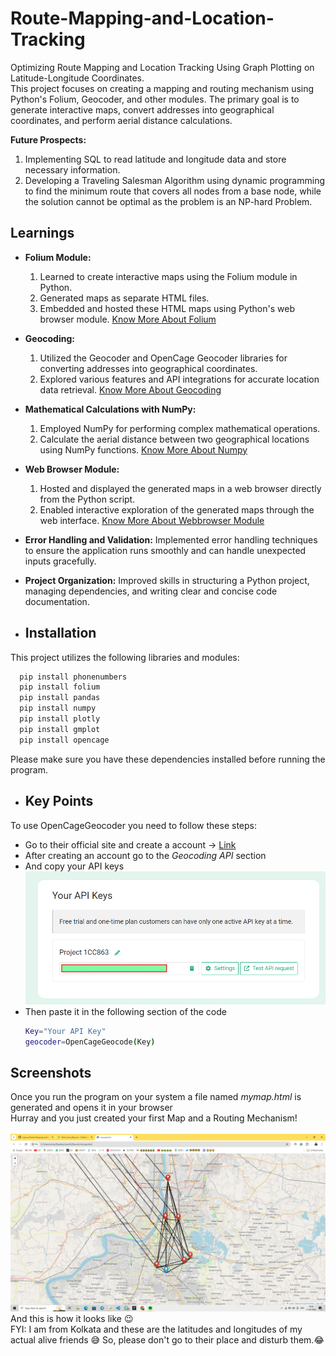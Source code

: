 # Route-Mapping-and-Location-Tracking
Optimizing Route Mapping and Location Tracking Using Graph Plotting on Latitude-Longitude Coordinates.<br />
This project focuses on creating a mapping and routing mechanism using Python's Folium, Geocoder, and other modules. The primary goal is to generate interactive maps, convert addresses into geographical coordinates, and perform aerial distance calculations.

**Future Prospects:**
1) Implementing SQL to read latitude and longitude data and store necessary information.
2) Developing a Traveling Salesman Algorithm using dynamic programming to find the minimum route that covers all nodes from a base node, while the solution cannot be optimal as the problem is an NP-hard Problem.
## Learnings

- **Folium Module:**
  1) Learned to create interactive maps using the Folium module in Python.
  2) Generated maps as separate HTML files.
  3) Embedded and hosted these HTML maps using Python's web browser module.
  <a href="https://pypi.org/project/folium/">Know More About Folium</a>

- **Geocoding:**
  1) Utilized the Geocoder and OpenCage Geocoder libraries for converting addresses into geographical coordinates.
  2) Explored various features and API integrations for accurate location data retrieval.
     <a href="https://pypi.org/project/opencage/">Know More About Geocoding</a>

- **Mathematical Calculations with NumPy:**
  1) Employed NumPy for performing complex mathematical operations.
  2) Calculate the aerial distance between two geographical locations using NumPy functions.
  <a href="https://pypi.org/project/numpy/">Know More About Numpy</a>


- **Web Browser Module:**
  1) Hosted and displayed the generated maps in a web browser directly from the Python script.
  2) Enabled interactive exploration of the generated maps through the web interface.
     <a href="https://docs.python.org/3/library/webbrowser.html">Know More About Webbrowser Module</a>

- **Error Handling and Validation:** Implemented error handling techniques to ensure the application runs smoothly and can handle unexpected inputs gracefully.

- **Project Organization:** Improved skills in structuring a Python project, managing dependencies, and writing clear and concise code documentation.

- ## Installation

This project utilizes the following libraries and modules:

```bash
  pip install phonenumbers
  pip install folium
  pip install pandas
  pip install numpy
  pip install plotly
  pip install gmplot
  pip install opencage
```
Please make sure you have these dependencies installed before running the program.

- ## Key Points

To use OpenCageGeocoder you need to follow these steps:
- Go to their official site and create a account  -> <a href="https://opencagedata.com/">Link</a>
- After creating an account go to the *Geocoding API* section
- And copy your API keys
 <br/>![App Screenshot](https://github.com/mjsonu/Route-Mapping-and-Location-Tracking/blob/main/pic2.png)<br/>
- Then paste it in the following section of the code
  ```bash
  Key="Your API Key"
  geocoder=OpenCageGeocode(Key)
  ```
## Screenshots
Once you run the program on your system a file named *mymap.html* is generated and opens it in your browser <br /> 
Hurray and you just created your first Map and a Routing Mechanism!<br /> <br /> 
![App Screenshot](https://github.com/mjsonu/Route-Mapping-and-Location-Tracking/blob/main/image1.png)<br /> 
And this is how it looks like 😉 <br />
FYI: I am from Kolkata and these are the latitudes and longitudes of my actual alive friends 😅 So, please don't go to their place and disturb them.😂
